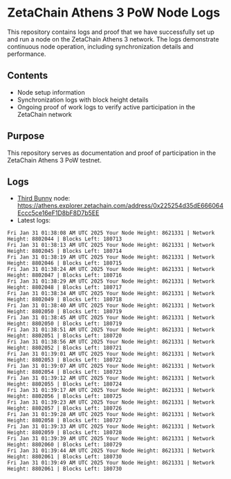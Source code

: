 # ZetaChain Athens 3 PoW Node Logs
This repository contains logs and proof that we have successfully set up and run a node on the ZetaChain Athens 3 network. The logs demonstrate continuous node operation, including synchronization details and performance.

## Contents
- Node setup information
- Synchronization logs with block height details
- Ongoing proof of work logs to verify active participation in the ZetaChain network

## Purpose
This repository serves as documentation and proof of participation in the ZetaChain Athens 3 PoW testnet.

## Logs

- [Third Bunny](https://thirdbunny.xyz/) node: https://athens.explorer.zetachain.com/address/0x225254d35dE666064Eccc5ce16eF1D8bF8D7b5EE
- Latest logs:
```
Fri Jan 31 01:38:08 AM UTC 2025 Your Node Height: 8621331 | Network Height: 8802044 | Blocks Left: 180713
Fri Jan 31 01:38:13 AM UTC 2025 Your Node Height: 8621331 | Network Height: 8802045 | Blocks Left: 180714
Fri Jan 31 01:38:19 AM UTC 2025 Your Node Height: 8621331 | Network Height: 8802046 | Blocks Left: 180715
Fri Jan 31 01:38:24 AM UTC 2025 Your Node Height: 8621331 | Network Height: 8802047 | Blocks Left: 180716
Fri Jan 31 01:38:29 AM UTC 2025 Your Node Height: 8621331 | Network Height: 8802048 | Blocks Left: 180717
Fri Jan 31 01:38:34 AM UTC 2025 Your Node Height: 8621331 | Network Height: 8802049 | Blocks Left: 180718
Fri Jan 31 01:38:40 AM UTC 2025 Your Node Height: 8621331 | Network Height: 8802050 | Blocks Left: 180719
Fri Jan 31 01:38:45 AM UTC 2025 Your Node Height: 8621331 | Network Height: 8802050 | Blocks Left: 180719
Fri Jan 31 01:38:51 AM UTC 2025 Your Node Height: 8621331 | Network Height: 8802051 | Blocks Left: 180720
Fri Jan 31 01:38:56 AM UTC 2025 Your Node Height: 8621331 | Network Height: 8802052 | Blocks Left: 180721
Fri Jan 31 01:39:01 AM UTC 2025 Your Node Height: 8621331 | Network Height: 8802053 | Blocks Left: 180722
Fri Jan 31 01:39:07 AM UTC 2025 Your Node Height: 8621331 | Network Height: 8802054 | Blocks Left: 180723
Fri Jan 31 01:39:12 AM UTC 2025 Your Node Height: 8621331 | Network Height: 8802055 | Blocks Left: 180724
Fri Jan 31 01:39:17 AM UTC 2025 Your Node Height: 8621331 | Network Height: 8802056 | Blocks Left: 180725
Fri Jan 31 01:39:23 AM UTC 2025 Your Node Height: 8621331 | Network Height: 8802057 | Blocks Left: 180726
Fri Jan 31 01:39:28 AM UTC 2025 Your Node Height: 8621331 | Network Height: 8802058 | Blocks Left: 180727
Fri Jan 31 01:39:33 AM UTC 2025 Your Node Height: 8621331 | Network Height: 8802059 | Blocks Left: 180728
Fri Jan 31 01:39:39 AM UTC 2025 Your Node Height: 8621331 | Network Height: 8802060 | Blocks Left: 180729
Fri Jan 31 01:39:44 AM UTC 2025 Your Node Height: 8621331 | Network Height: 8802061 | Blocks Left: 180730
Fri Jan 31 01:39:49 AM UTC 2025 Your Node Height: 8621331 | Network Height: 8802061 | Blocks Left: 180730
```
